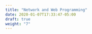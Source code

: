 ```yaml
---
title: "Network and Web Programming"
date: 2020-01-07T17:33:47-05:00
draft: true
weight: "7"
---
```


